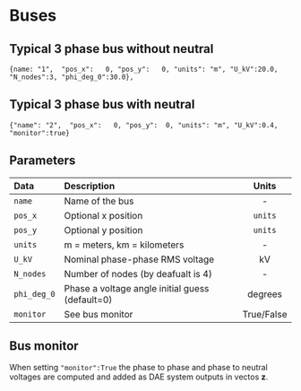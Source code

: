 # Buses

## Typical 3 phase bus without neutral

```{code} 
{name: "1",  "pos_x":   0, "pos_y":   0, "units": "m", "U_kV":20.0, "N_nodes":3, "phi_deg_0":30.0},
```

## Typical 3 phase bus with neutral

```{code} 
{"name": "2",  "pos_x":   0, "pos_y":  0, "units": "m", "U_kV":0.4, "monitor":true}

```

## Parameters


| Data          | Description                                         |  Units    |
| :----------   | :-------------------------------------------------- |:---------:|  
| ``name``      | Name of the bus                                     | -         |
| ``pos_x``     | Optional x position                                 | ``units`` |
| ``pos_y``     | Optional y position                                 | ``units`` |
| ``units``     | m = meters, km = kilometers                         |   -       |
| ``U_kV``      | Nominal phase-phase RMS voltage                     | kV        |
| ``N_nodes``   | Number of nodes (by deafualt is 4)                  |  -        |
| ``phi_deg_0`` | Phase a voltage angle initial guess (default=0)     | degrees   | 
| ``monitor``   | See bus monitor                                     | True/False| 


## Bus monitor

When setting ``"monitor":True`` the phase to phase and phase to neutral voltages are computed and added as DAE system outputs in vectos $\mathbf z$.

